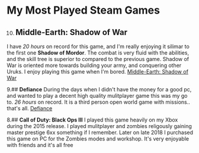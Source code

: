 # My Most Played Steam Games

10. ## **Middle-Earth: Shadow of War**
  I have *20 hours* on record for this game, and I'm really enjoying it silimar to the first one **Shadow of Mordor**. The combat is very fluid with the abilities, and the skill tree is superior to compared to the previous game. Shadow of War is oriented more towards building your army, and conquering other Uruks. I enjoy playing this game when I'm bored.
 [Middle-Earth: Shadow of War](https://store.steampowered.com/app/356190)
 
 9.## **Defiance**
  During the days when I didn't have the money for a good pc, and wanted to play a decent high quality mulitplayer game this was my go to. *26 hours* on record. It is a third person open world game with missions.. that's all.
  [Defiance](https://store.steampowered.com/app/224600)
  
  8.## **Call of Duty: Black Ops III**
    I played this game heavily on my Xbox during the 2015 release. I played mulitplayer and zombies religously gaining master prestige 6xx something if I remember. Later on late 2018 I purchased this game on PC for the Zombies modes and workshop. It's very enjoyable with friends and it's all free
